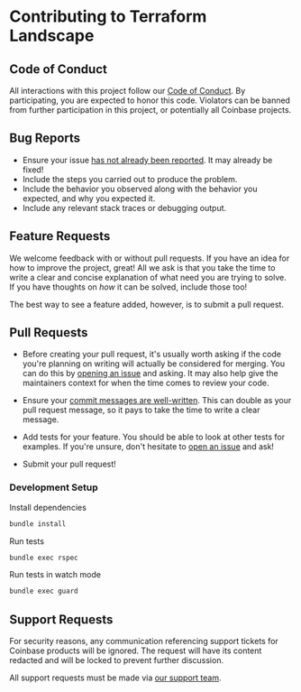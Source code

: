 # Contributing to Terraform Landscape

## Code of Conduct

All interactions with this project follow our [Code of Conduct][code-of-conduct].
By participating, you are expected to honor this code. Violators can be banned
from further participation in this project, or potentially all Coinbase projects.

[code-of-conduct]: https://github.com/coinbase/code-of-conduct

## Bug Reports

* Ensure your issue [has not already been reported][1]. It may already be fixed!
* Include the steps you carried out to produce the problem.
* Include the behavior you observed along with the behavior you expected, and
  why you expected it.
* Include any relevant stack traces or debugging output.

## Feature Requests

We welcome feedback with or without pull requests. If you have an idea for how
to improve the project, great! All we ask is that you take the time to write a
clear and concise explanation of what need you are trying to solve. If you have
thoughts on _how_ it can be solved, include those too!

The best way to see a feature added, however, is to submit a pull request.

## Pull Requests

* Before creating your pull request, it's usually worth asking if the code
  you're planning on writing will actually be considered for merging. You can
  do this by [opening an issue][1] and asking. It may also help give the
  maintainers context for when the time comes to review your code.

* Ensure your [commit messages are well-written][2]. This can double as your
  pull request message, so it pays to take the time to write a clear message.

* Add tests for your feature. You should be able to look at other tests for
  examples. If you're unsure, don't hesitate to [open an issue][1] and ask!

* Submit your pull request!

### Development Setup

Install dependencies

```bash
bundle install
```

Run tests
```bash
bundle exec rspec
```

Run tests in watch mode
```bash
bundle exec guard
```


## Support Requests

For security reasons, any communication referencing support tickets for Coinbase
products will be ignored. The request will have its content redacted and will
be locked to prevent further discussion.

All support requests must be made via [our support team][3].

[1]: https://github.com/coinbase/terraform-landscape/issues
[2]: https://medium.com/brigade-engineering/the-secrets-to-great-commit-messages-106fc0a92a25
[3]: https://support.coinbase.com/customer/en/portal/articles/2288496-how-can-i-contact-coinbase-support-
